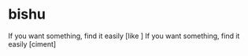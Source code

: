 # bishu
If you want something, find it easily
[like ]
If you want something, find it easily
[ciment]
